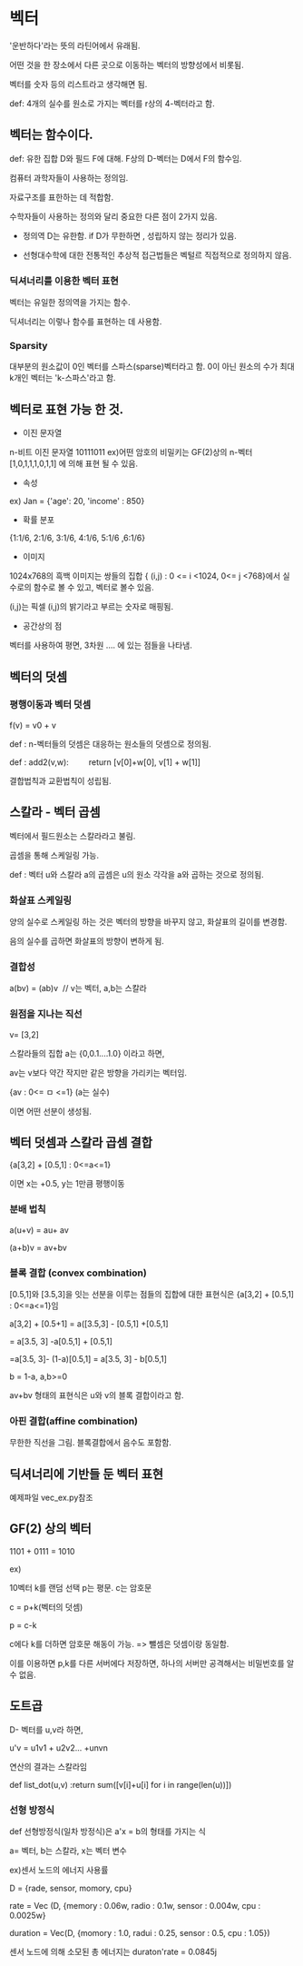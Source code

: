 # 벡터


'운반하다'라는 뜻의 라틴어에서 유래됨.

어떤 것을 한 장소에서 다른 곳으로 이동하는 벡터의 방향성에서 비롯됨.

벡터를 숫자 등의 리스트라고 생각해면 됨.

def: 4개의 실수를 원소로 가지는 벡터를 r상의 4-벡터라고 함.



## 벡터는 함수이다.

def: 유한 집합 D와 필드 F에 대해. F상의 D-벡터는 D에서 F의 함수임.



컴퓨터 과학자들이 사용하는 정의임.

자료구조를 표한하는 데 적합함.

수학자들이 사용하는 정의와 달리 중요한 다른 점이 2가지 있음.

- 정의역 D는 유한함. if D가 무한하면 , 성립하지 않는 정리가 있음.

- 선형대수학에 대한 전통적인 추상적 접근법들은 벡털르 직접적으로 정의하지 않음.



### 딕셔너리를 이용한 벡터 표현



벡터는 유일한 정의역을 가지는 함수.

딕셔너리는 이렇나 함수를 표현하는 데 사용함.



### Sparsity 

대부분의 원소값이 0인 벡터를 스파스(sparse)벡터라고 함. 0이 아닌 원소의 수가 최대 k개인 벡터는 'k-스파스'라고 함.



## 벡터로 표현 가능 한 것.



- 이진 문자열

n-비트 이진 문자열 10111011 ex)어떤 암호의 비밀키는 GF(2)상의 n-벡터 [1,0,1,1,1,0,1,1] 에 의해 표현 될 수 있음.



- 속성

ex) Jan = {'age': 20, 'income' : 850}

- 확률 분포

{1:1/6, 2:1/6, 3:1/6, 4:1/6, 5:1/6 ,6:1/6}

- 이미지

1024x768의 흑백 이미지는 쌍들의 집합 { (i,j) : 0 <= i <1024, 0<= j <768}에서 실수로의 함수로 볼 수 있고, 벡터로 볼수 있음.

(i,j)는 픽셀 (i,j)의 밝기라고 부르는 숫자로 매핑됨.

- 공간상의 점

벡터를 사용하여 평면, 3차원 .... 에 있는 점들을 나타냄.



## 벡터의 덧셈



### 평행이동과 벡터 덧셈

f(v) = v0 + v

def : n-벡터들의 덧셈은 대응하는 원소들의 덧셈으로 정의됨.

def : add2(v,w):         return [v[0]+w[0], v[1] + w[1]]

결합법칙과 교환법칙이 성립됨.

## 스칼라 - 벡터 곱셈



벡터에서 필드원소는 스칼라라고 불림.

곱셈을 통해 스케일링 가능.

def : 벡터 u와 스칼라 a의 곱셈은 u의 원소 각각을 a와 곱하는 것으로 정의됨.

### 화살표 스케일링

양의 실수로 스케일링 하는 것은 벡터의 방향을 바꾸지 않고, 화살표의 길이를 변경함.

음의 실수를 곱하면 화살표의 방향이 변하게 됨.

### 결합성

a(bv) = (ab)v  // v는 벡터, a,b는 스칼라

### 원점을 지나는 직선

v= [3,2]

스칼라들의 집합 a는 {0,0.1....1.0} 이라고 하면,

av는 v보다 약간 작지만 같은 방향을 가리키는 벡터임.

{av : 0<= ㅁ <=1} (a는 실수)

이면 어떤 선분이 생성됨.



## 벡터 덧셈과 스칼라 곱셈 결합

{a[3,2] + [0.5,1] : 0<=a<=1}

이면 x는 +0.5, y는 1만큼 평행이동



### 분배 법칙

a(u+v) = au+ av

(a+b)v = av+bv

### 블록 결합 (convex combination)

[0.5,1]와 [3.5,3]을 잇는 선분을 이루는 점들의 집합에 대한 표현식은 {a[3,2] + [0.5,1] : 0<=a<=1}임

a[3,2] + [0.5+1] = a([3.5,3] - [0.5,1] +[0.5,1]

= a[3.5, 3] -a[0.5,1] + [0.5,1]

=a[3.5, 3]- (1-a)[0.5,1] = a[3.5, 3] - b[0.5,1]

b = 1-a, a,b>=0

av+bv 형태의 표현식은 u와 v의 블록 결합이라고 함.



### 아핀 결합(affine combination)



무한한 직선을 그림. 블록결합에서 음수도 포함함.

## 딕셔너리에 기반들 둔 벡터 표현

예제파일 vec_ex.py참조 



## GF(2) 상의 벡터

1101 + 0111 = 1010

ex)

10벡터 k를 랜덤 선택 p는 평문. c는 암호문

c = p+k(벡터의 덧셈)

p = c-k

c에다 k를 더하면 암호문 해동이 가능. => 뺄셈은 덧셈이랑 동일함.

이를 이용하면 p,k를 다른 서버에다 저장하면, 하나의 서버만 공격해서는 비밀번호를 알 수 없음.

## 도트곱

D- 벡터를 u,v라 하면,

u'v = u1v1 + u2v2... +unvn

연산의 결과는 스칼라임

def list_dot(u,v) :return sum([v[i]+u[i] for i in range(len(u))])

### 선형 방정식

def 선형방정식(일차 방정식)은 a'x = b의 형태를 가지는 식

a= 벡터, b는 스칼라, x는 벡터 변수

ex)센서 노드의 에너지 사용률

D = {rade, sensor, momory, cpu}

rate = Vec (D, {memory : 0.06w, radio : 0.1w, sensor : 0.004w, cpu : 0.0025w}

duration = Vec(D, {momory : 1.0, radui : 0.25, sensor : 0.5, cpu : 1.05})

센서 노드에 의해 소모된 총 에너지는 duraton'rate = 0.0845j


